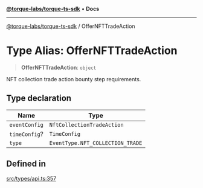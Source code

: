 [**@torque-labs/torque-ts-sdk**](../README.md) • **Docs**

***

[@torque-labs/torque-ts-sdk](../globals.md) / OfferNFTTradeAction

# Type Alias: OfferNFTTradeAction

> **OfferNFTTradeAction**: `object`

NFT collection trade action bounty step requirements.

## Type declaration

| Name | Type |
| ------ | ------ |
| `eventConfig` | `NftCollectionTradeAction` |
| `timeConfig`? | `TimeConfig` |
| `type` | `EventType.NFT_COLLECTION_TRADE` |

## Defined in

[src/types/api.ts:357](https://github.com/torque-labs/torque-ts-sdk/blob/e34efdf278512e8a58bacdba966e9cd90b1db20a/src/types/api.ts#L357)

